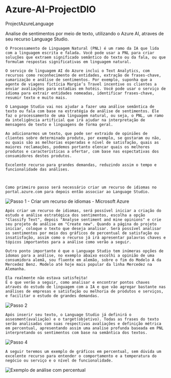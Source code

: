 # Azure-AI-ProjectDIO
ProjectAzureLanguage

Analise de sentimentos por meio de texto, utilizando o Azure AI, atraves de seu recurso Language Studio.

    O Processamento de Linguagem Natural (PNL) é um ramo da IA que lida com a linguagem escrita e falada. Você pode usar a PNL para criar soluções que extraem significado semântico do texto ou da fala, ou que formulam respostas significativas em linguagem natural.

    O serviço de linguagem AI do Azure inclui o Text Analytics, com recursos como reconhecimento de entidades, extração de frases-chave, sumarização e análise de sentimentos. Por exemplo, suponha que a agente de viagens fictícia Margie’s Travel incentive os clientes a enviar avaliações para estadias em hotéis. Você pode usar o serviço de idioma para extrair entidades nomeadas, identificar frases-chave, resumir texto e muito mais.

    O Language Studio vai nos ajudar a fazer uma análise semântica de texto ou fala com base na estratégia de análise de sentimentos. Ele faz o processamento de uma linguagem natural, ou seja, o PNL, um ramo da inteligência artificial que irá ajudar na interpretação de mensagens de texto e linguagens de forma geral.

    Ao adicionarmos um texto, que pode ser extraido de opiniões de clientes sobre determinado produto, por exemplo, se gostaram ou não, ou quais são as melhorias esperadas e nível de satisfação, quais as maiores reclamações, podemos portanto elencar quais os melhores produtos e características a ofertar, com base nas espectativas dos consumidores destes produtos.

    Excelente recurso para grandes demandas, reduzindo assim o tempo e funcionalidade das análises.



    Como primeiro passo será necessário criar um recurso de idiomas no portal.azure.com para depois então associar ao Language Studio.





![Passo 1 - Criar um recurso de idiomas  - Microsoft Azure](https://github.com/user-attachments/assets/d0f5162c-10a7-490f-9340-c91e2d20270f)








    Após criar um recurso de idiomas, será possível iniciar a criação do estudo e análise estratégica dos sentimentos, escolha a opção "Classify Text", depois "Analyse sentiment and mine opinions" e crie seu projeto de análise em "Create new". Quando a página do projeto iniciar, coloque o texto que deseja analisar. Será possível analisar os sentimentos por meio dos gráficos de percentual de satisfação ou insatisfação, assim como o recurso já irá apresentar palavras chaves e tópicos importantes para a análise como verão a seguir. 

    Outro ponto importante é que o Language Studio tem inúmeras opções de idomas para a análise, no exemplo abaixo escolhi a opinião de uma consumidora alemã, sou fluente em alemão, sobre o fim do Modelo A da Mercedez Benz. Modelo até hoje mais popular da linha Mercedez na Alemanha.

    Ela realmente não estava satisfeita! 
    É o que verão a seguir, como analisar e encontrar pontos chaves através do estudo de linguagem com a IA e que vão agregar bastante nas análises de empresas e satisfação ou melhoria de produtos e serviços, e facilitar o estudo de grandes demandas.








![Passo 2](https://github.com/user-attachments/assets/9835d1a0-81b0-4c0d-b14c-ae2925d93325)




                       
                     
    Após inserir seu texto, o Language Studio já definirá o assesment(avaliação) e o target(objetivo). Todas as frases do texto serão analisadas com suas respectivas avaliações e definição métrica em percentual, apresentando assim uma analise profunda baseada em PNL interpretando os sentimentos com base na semântica dos textos.



![Passo 4](https://github.com/user-attachments/assets/e5758de0-ed69-4860-afeb-bdc6b3faebca)



    A seguir teremos um exemplo de gráficos em percentual, sem dúvida um excelente recurso para entender o comportamento e a temperatura do negócio ou serviço e o nível de funcionalidade.



![Exemplo de análise com percentual](https://github.com/user-attachments/assets/bc46ff9b-4ccd-4b05-a77a-88f1a78595fb)


                             
          
